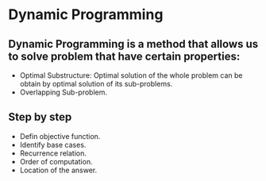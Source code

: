 # Dynamic Programming

## Dynamic Programming is a method that allows us to solve problem that have certain properties:
- Optimal Substructure: Optimal solution of the whole problem can be obtain by optimal solution of its sub-problems.
- Overlapping Sub-problem.

## Step by step
- Defin objective function.
- Identify base cases.
- Recurrence relation.
- Order of computation.
- Location of the answer.
